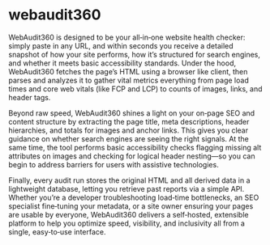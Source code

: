 # webaudit360



WebAudit360 is designed to be your all‑in‑one website health checker: simply paste in any URL, and within seconds you receive a detailed snapshot of how your site performs, how it’s structured for search engines, and whether it meets basic accessibility standards. Under the hood, WebAudit360 fetches the page’s HTML using a browser like client, then parses and analyzes it to gather vital metrics everything from page load times and core web vitals (like FCP and LCP) to counts of images, links, and header tags.

Beyond raw speed, WebAudit360 shines a light on your on‑page SEO and content structure by extracting the page title, meta descriptions, header hierarchies, and totals for images and anchor links. This gives you clear guidance on whether search engines are seeing the right signals. At the same time, the tool performs basic accessibility checks flagging missing alt attributes on images and checking for logical header nesting—so you can begin to address barriers for users with assistive technologies.

Finally, every audit run stores the original HTML and all derived data in a lightweight database, letting you retrieve past reports via a simple API. Whether you’re a developer troubleshooting load‑time bottlenecks, an SEO specialist fine‑tuning your metadata, or a site owner ensuring your pages are usable by everyone, WebAudit360 delivers a self‑hosted, extensible platform to help you optimize speed, visibility, and inclusivity all from a single, easy‑to‑use interface.
